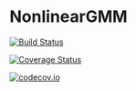 # NonlinearGMM

[![Build Status](https://travis-ci.org/chrished/NonlinearGMM.jl.svg?branch=master)](https://travis-ci.org/chrished/NonlinearGMM.jl)

[![Coverage Status](https://coveralls.io/repos/chrished/NonlinearGMM.jl/badge.svg?branch=master&service=github)](https://coveralls.io/github/chrished/NonlinearGMM.jl?branch=master)

[![codecov.io](http://codecov.io/github/chrished/NonlinearGMM.jl/coverage.svg?branch=master)](http://codecov.io/github/chrished/NonlinearGMM.jl?branch=master)
